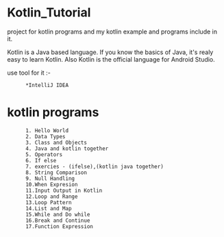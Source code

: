 # Kotlin_Tutorial
project for kotlin programs and my kotlin example and programs include in it.

Kotlin is a Java based language. If you know the basics of Java, it's realy easy to learn Kotlin.
Also Kotlin is the official language for Android Studio.

use tool for it :-
          
          *IntelliJ IDEA
 
 
# kotlin programs 
          1. Hello World
          2. Data Types 
          3. Class and Objects 
          4. Java and kotlin together 
          5. Operators
          6. If else 
          7. exercies - (ifelse),(kotlin java together)
          8. String Comparison 
          9. Null Handling
          10.When Expresion 
          11.Input Output in Kotlin
          12.Loop and Range
          13.Loop Pattern
          14.List and Map
          15.While and Do while
          16.Break and Continue
          17.Function Expression 
          
          
